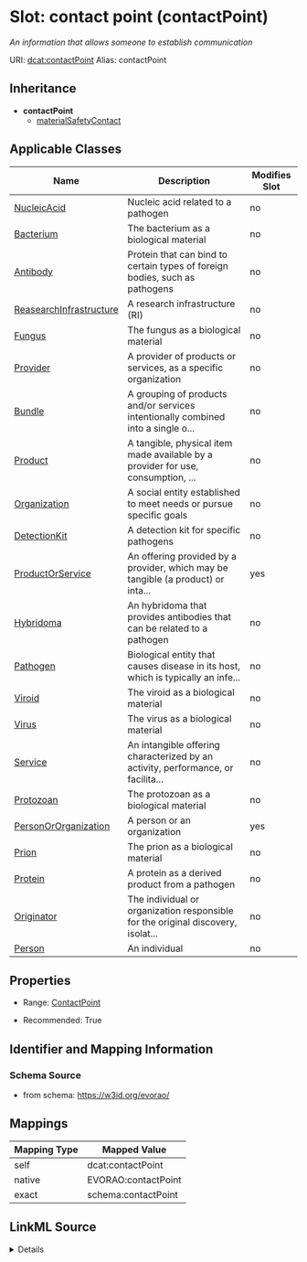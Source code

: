 

# Slot: contact point (contactPoint) 


_An information that allows someone to establish communication_





URI: [dcat:contactPoint](http://www.w3.org/ns/dcat#contactPoint)
Alias: contactPoint


## Inheritance

* **contactPoint**
    * [materialSafetyContact](materialSafetyContact.md)






## Applicable Classes

| Name | Description | Modifies Slot |
| --- | --- | --- |
| [NucleicAcid](NucleicAcid.md) | Nucleic acid related to a pathogen |  no  |
| [Bacterium](Bacterium.md) | The bacterium as a biological material |  no  |
| [Antibody](Antibody.md) | Protein that can bind to certain types of foreign bodies, such as pathogens |  no  |
| [ReasearchInfrastructure](ReasearchInfrastructure.md) | A research infrastructure (RI) |  no  |
| [Fungus](Fungus.md) | The fungus as a biological material |  no  |
| [Provider](Provider.md) | A provider of products or services, as a specific organization |  no  |
| [Bundle](Bundle.md) | A grouping of products and/or services intentionally combined into a single o... |  no  |
| [Product](Product.md) | A tangible, physical item made available by a provider for use, consumption, ... |  no  |
| [Organization](Organization.md) | A social entity established to meet needs or pursue specific goals |  no  |
| [DetectionKit](DetectionKit.md) | A detection kit for specific pathogens |  no  |
| [ProductOrService](ProductOrService.md) | An offering provided by a provider, which may be tangible (a product) or inta... |  yes  |
| [Hybridoma](Hybridoma.md) | An hybridoma that provides antibodies that can be related to a pathogen |  no  |
| [Pathogen](Pathogen.md) | Biological entity that causes disease in its host, which is typically an infe... |  no  |
| [Viroid](Viroid.md) | The viroid as a biological material |  no  |
| [Virus](Virus.md) | The virus as a biological material |  no  |
| [Service](Service.md) | An intangible offering characterized by an activity, performance, or facilita... |  no  |
| [Protozoan](Protozoan.md) | The protozoan as a biological material |  no  |
| [PersonOrOrganization](PersonOrOrganization.md) | A person or an organization |  yes  |
| [Prion](Prion.md) | The prion as a biological material |  no  |
| [Protein](Protein.md) | A protein as a derived product from a pathogen |  no  |
| [Originator](Originator.md) | The individual or organization responsible for the original discovery, isolat... |  no  |
| [Person](Person.md) | An individual |  no  |







## Properties

* Range: [ContactPoint](ContactPoint.md)

* Recommended: True





## Identifier and Mapping Information







### Schema Source


* from schema: https://w3id.org/evorao/




## Mappings

| Mapping Type | Mapped Value |
| ---  | ---  |
| self | dcat:contactPoint |
| native | EVORAO:contactPoint |
| exact | schema:contactPoint |




## LinkML Source

<details>
```yaml
name: contactPoint
description: An information that allows someone to establish communication
title: contact point
from_schema: https://w3id.org/evorao/
exact_mappings:
- schema:contactPoint
rank: 1000
slot_uri: dcat:contactPoint
alias: contactPoint
domain_of:
- PersonOrOrganization
- ProductOrService
range: ContactPoint
required: false
recommended: true
multivalued: false

```
</details>